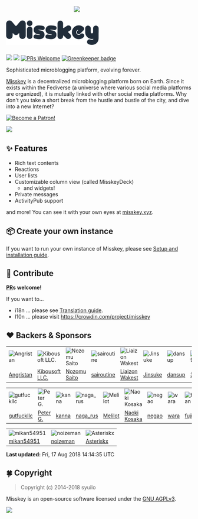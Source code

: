 <!-- This README was generated by a tool. If you want to edit some sentences, please edit .autogen/README.(head|foot).md instead of this file.  -->
<img src="https://github.com/syuilo/misskey/blob/b3f42e62af698a67c2250533c437569559f1fdf9/src/himasaku/resources/himasaku.png?raw=true" align="right" width="320px"/>

[![Misskey](/assets/title.png)](https://misskey.xyz/)
================================================================

[![][travis-badge]][travis-link]
[![][dependencies-badge]][dependencies-link]
[![PRs Welcome](https://img.shields.io/badge/PRs-welcome-brightgreen.svg?style=flat-square)](http://makeapullrequest.com) [![Greenkeeper badge](https://badges.greenkeeper.io/syuilo/misskey.svg)](https://greenkeeper.io/)

Sophisticated microblogging platform, evolving forever.

[Misskey](https://misskey.xyz) is a decentralized microblogging platform born on Earth.
Since it exists within the Fediverse (a universe where various social media platforms are organized),
it is mutually linked with other social media platforms.
Why don't you take a short break from the hustle and bustle of the city, and dive into a new Internet?

<a href="https://www.patreon.com/syuilo"><img src="https://c5.patreon.com/external/logo/become_a_patron_button@2x.png" alt="Become a Patron!" width="160" /></a>

![](https://ja.mstdn.wiki/images/e/ed/Deck.jpg)

:sparkles: Features
----------------------------------------------------------------
* Rich text contents
* Reactions
* User lists
* Customizable column view (called MisskeyDeck)
  * and widgets!
* Private messages
* ActivityPub support

and more! You can see it with your own eyes at [misskey.xyz](https://misskey.xyz).

:package: Create your own instance
----------------------------------------------------------------
If you want to run your own instance of Misskey,
please see [Setup and installation guide](./docs/setup.en.md).

:wrench: Contribute
----------------------------------------------------------------
**[PR](https://github.com/syuilo/misskey/pulls)s welcome!**

If you want to...
* i18n ... please see [Translation guide](./docs/translate.en.md).
* l10n ... please visit https://crowdin.com/project/misskey

:heart: Backers & Sponsors
----------------------------------------------------------------
<table><tr>
<td><img src="https://c10.patreonusercontent.com/3/eyJoIjoxMDAsInciOjEwMH0%3D/patreon-media/p/user/2438778/151ddc6273ff4c30800b1680fbca898a/2?token-time=2145916800&token-hash=I7Car-V2iUs1CYXtvVOTunibMz6BpC2ItuzMwgjY5PA%3D" alt="Angristan"></td>
<td><img src="https://c10.patreonusercontent.com/3/eyJoIjoxMDAsInciOjEwMH0%3D/patreon-media/p/user/7822681/167f286a16144b67aeb71aa71ca556fd/1?token-time=2145916800&token-hash=07X14YyXSAnQjdIWaJUklwweZsTItXjvSTjJXL8IWXw%3D" alt="Kibousoft LLC."></td>
<td><img src="https://c10.patreonusercontent.com/3/eyJoIjoxMDAsInciOjEwMH0%3D/patreon-media/p/user/5827393/59893c191dda408f9cabd0f20a3a5627/1?token-time=2145916800&token-hash=9OFOqUeLdhkhSz6nzjHLbnF0kmSXrA7a5RcZjnL3K3k%3D" alt="Nozomu Saito"></td>
<td><img src="https://c8.patreon.com/2/100/10794979" alt="sairoutine"></td>
<td><img src="https://c10.patreonusercontent.com/3/eyJoIjoxMDAsInciOjEwMH0%3D/patreon-media/p/user/3075183/c2ae575c604e420297f000ccc396e395/1?token-time=2145916800&token-hash=7vE4mRWzlcqpDmQUadyiZrrGjWIVsthhSa0ub67xltQ%3D" alt="Liaizon Wakest"></td>
<td><img src="https://c8.patreon.com/2/100/11501571" alt="Jinsuke"></td>
<td><img src="https://c10.patreonusercontent.com/3/eyJoIjoxMDAsInciOjEwMH0%3D/patreon-media/p/user/4503830/ccf2cc867ea64de0b524bb2e24b9a1cb/1?token-time=2145916800&token-hash=S1zP0QyLU52Dqq6dtc9qNYyWfW86XrYHiR4NMbeOrnA%3D" alt="dansup"></td>
<td><img src="https://c10.patreonusercontent.com/3/eyJoIjoxMDAsInciOjEwMH0%3D/patreon-media/p/user/12378075/0156f769e20f412594fa6b87d85fe228/1?token-time=2145916800&token-hash=IsIJRUXszzoD6-7pDnRY8I05T9nSznc4GTaxj7C9SwU%3D" alt="39ff"></td>
<td><img src="https://c8.patreon.com/2/100/8249688" alt="Aureole Ark"></td>
<td><img src="https://c10.patreonusercontent.com/3/eyJoIjoxMDAsInciOjEwMH0%3D/patreon-media/p/user/12531784/93a45137841849329ba692da92ac7c60/1?token-time=2145916800&token-hash=tMosUojzUYJCH_3t--tvYA-SMCyrS__hzSndyaRSnbo%3D" alt="Takashi Shibuya"></td>
</tr><tr>
<td><a href="https://www.patreon.com/Angristan">Angristan</a></td>
<td><a href="https://www.patreon.com/kibousoft">Kibousoft LLC.</a></td>
<td><a href="https://www.patreon.com/user?u=5827393">Nozomu Saito</a></td>
<td><a href="https://www.patreon.com/user?u=10794979">sairoutine</a></td>
<td><a href="https://www.patreon.com/wakest">Liaizon Wakest</a></td>
<td><a href="https://www.patreon.com/user?u=11501571">Jinsuke</a></td>
<td><a href="https://www.patreon.com/dansup">dansup</a></td>
<td><a href="https://www.patreon.com/user?u=12378075">39ff</a></td>
<td><a href="https://www.patreon.com/user?u=8249688">Aureole Ark</a></td>
<td><a href="https://www.patreon.com/user?u=12531784">Takashi Shibuya</a></td>
</tr></table>
<table><tr>
<td><img src="https://c10.patreonusercontent.com/3/eyJoIjoxMDAsInciOjEwMH0%3D/patreon-media/p/user/12021162/963128bb8d14476dbd8407943db8f31a/1?token-time=2145916800&token-hash=GgJ_NmUB6_nnRNLVGUWjV-WX91On7BOu59LKncYV9fE%3D" alt="gutfuckllc"></td>
<td><img src="https://c8.patreon.com/2/100/12718187" alt="Peter G."></td>
<td><img src="https://c10.patreonusercontent.com/3/eyJoIjoxMDAsInciOjEwMH0%3D/patreon-media/p/user/5758366/5dcd806d8fb14ed6913270392476b08e/2?token-time=2145916800&token-hash=hm-H3bJzKg0Tzi1qvnZ4rds8Wnq_dp_OKObNWl_SlSA%3D" alt="kanna"></td>
<td><img src="https://c8.patreon.com/2/100/12059069" alt="naga_rus"></td>
<td><img src="https://c10.patreonusercontent.com/3/eyJoIjoxMDAsInciOjEwMH0%3D/patreon-media/p/user/12913507/f7181eacafe8469a93033d85f5969c29/1?token-time=2145916800&token-hash=f03BFb4S2FUx9YEt87TnEmifb4h33OywGBW2akQVtQY%3D" alt="Melilot"></td>
<td><img src="https://c10.patreonusercontent.com/3/eyJoIjoxMDAsInciOjEwMH0%3D/patreon-media/p/user/5881381/6235ca5d3fb04c8e95ef5b4ff2abcc18/2?token-time=2145916800&token-hash=zElv7ZcPL3viGsXbNG_KWiKrbV0vvw1gk0panx8DJoo%3D" alt="Naoki Kosaka"></td>
<td><img src="https://c10.patreonusercontent.com/3/eyJoIjoxMDAsInciOjEwMH0%3D/patreon-media/p/user/12731202/0995c46cdcb54153ab5f073f5869b70a/1?token-time=2145916800&token-hash=Yd60FK_SWfQO56SeiJpy1tDHOnCV4xdEywQe8gn5_Wo%3D" alt="negao"></td>
<td><img src="https://c10.patreonusercontent.com/3/eyJoIjoxMDAsInciOjEwMH0%3D/patreon-media/p/user/12959319/640600d9943d4120bd74d231cb3d3c73/1?token-time=2145916800&token-hash=BHzMC10UfdI_h2XSdq6-EjZGOeIq4C9VafMTJQFhXUo%3D" alt="wara"></td>
<td><img src="https://c10.patreonusercontent.com/3/eyJoIjoxMDAsInciOjEwMH0%3D/patreon-media/p/user/12959468/c249e15aebec4424b5c0f427173671b6/1?token-time=2145916800&token-hash=lubpCEdxAkxPlpR2O6bvZ7BIh8Q4nGf-U_mE1qpjVAQ%3D" alt="fujishan"></td>
<td><img src="https://c10.patreonusercontent.com/3/eyJoIjoxMDAsInciOjEwMH0%3D/patreon-media/p/user/12931605/ead494101f364dffa90efe49e36fb494/1?token-time=2145916800&token-hash=NzSFPjIlodXyv41rwK61aZWVZWfI4surJaNj8vWKvqM%3D" alt="Reiju"></td>
</tr><tr>
<td><a href="https://www.patreon.com/gutfuckllc">gutfuckllc</a></td>
<td><a href="https://www.patreon.com/user?u=12718187">Peter G.</a></td>
<td><a href="https://www.patreon.com/user?u=5758366">kanna</a></td>
<td><a href="https://www.patreon.com/user?u=12059069">naga_rus</a></td>
<td><a href="https://www.patreon.com/user?u=12913507">Melilot</a></td>
<td><a href="https://www.patreon.com/user?u=5881381">Naoki Kosaka</a></td>
<td><a href="https://www.patreon.com/user?u=12731202">negao</a></td>
<td><a href="https://www.patreon.com/user?u=12959319">wara</a></td>
<td><a href="https://www.patreon.com/fujishan">fujishan</a></td>
<td><a href="https://www.patreon.com/user?u=12931605">Reiju</a></td>
</tr></table>
<table><tr>
<td><img src="https://c10.patreonusercontent.com/3/eyJoIjoxMDAsInciOjEwMH0%3D/patreon-media/p/user/4950409/28e7d016209243759d9316be2e21381d/2?token-time=2145916800&token-hash=LuEaDkchH3GQWUcTOhBQ8xfKQYF0s5FjlZRd7Yduia8%3D" alt="mikan54951"></td>
<td><img src="https://c8.patreon.com/2/100/5806789" alt="noizeman"></td>
<td><img src="https://c10.patreonusercontent.com/3/eyJoIjoxMDAsInciOjEwMH0%3D/patreon-media/p/user/12931792/bf6a5b4ff98847dfa7505593ea6d06cb/1?token-time=2145916800&token-hash=haRXn9_XWMGwZycDWnhT9K0cNYXnClUXAgTKVob17a8%3D" alt="Asteriskx"></td>
</tr><tr>
<td><a href="https://www.patreon.com/user?u=4950409">mikan54951</a></td>
<td><a href="https://www.patreon.com/user?u=5806789">noizeman</a></td>
<td><a href="https://www.patreon.com/user?u=12931792">Asteriskx</a></td>
</tr></table>

**Last updated:** Fri, 17 Aug 2018 14:14:35 UTC

:four_leaf_clover: Copyright
----------------------------------------------------------------
> Copyright (c) 2014-2018 syuilo

Misskey is an open-source software licensed under the [GNU AGPLv3](LICENSE).

[![][agpl-3.0-badge]][AGPL-3.0]

[agpl-3.0]:           https://www.gnu.org/licenses/agpl-3.0.en.html
[agpl-3.0-badge]:     https://img.shields.io/badge/license-AGPL--3.0-444444.svg?style=flat-square
[travis-link]:        https://travis-ci.org/syuilo/misskey
[travis-badge]:       http://img.shields.io/travis/syuilo/misskey/master.svg?style=flat-square
[dependencies-link]:  https://david-dm.org/syuilo/misskey
[dependencies-badge]: https://img.shields.io/david/syuilo/misskey.svg?style=flat-square

[backer-url]: #backers
[backer-badge]: https://opencollective.com/misskey/backers/badge.svg
[backers-image]: https://opencollective.com/misskey/backers.svg
[sponsor-url]: #sponsors
[sponsor-badge]: https://opencollective.com/misskey/sponsors/badge.svg
[sponsors-image]: https://opencollective.com/misskey/sponsors.svg
[support-url]: https://opencollective.com/misskey#support

[syuilo-link]:      https://syuilo.com
[syuilo-icon]:      https://avatars2.githubusercontent.com/u/4439005?v=3&s=70
